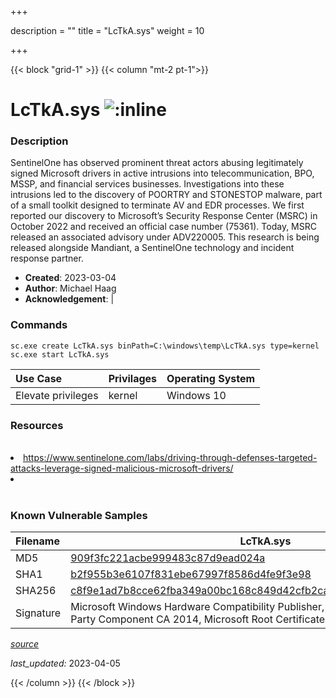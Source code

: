 +++

description = ""
title = "LcTkA.sys"
weight = 10

+++


{{< block "grid-1" >}}
{{< column "mt-2 pt-1">}}


# LcTkA.sys ![:inline](/images/twitter_verified.png) 


### Description

SentinelOne has observed prominent threat actors abusing legitimately signed Microsoft drivers in active intrusions into telecommunication, BPO, MSSP, and financial services businesses.
Investigations into these intrusions led to the discovery of POORTRY and STONESTOP malware, part of a small toolkit designed to terminate AV and EDR processes.
We first reported our discovery to Microsoft’s Security Response Center (MSRC) in October 2022 and received an official case number (75361). Today, MSRC released an associated advisory under ADV220005.
This research is being released alongside Mandiant, a SentinelOne technology and incident response partner. 

- **Created**: 2023-03-04
- **Author**: Michael Haag
- **Acknowledgement**:  | [](https://twitter.com/)

### Commands

```
sc.exe create LcTkA.sys binPath=C:\windows\temp\LcTkA.sys type=kernel
sc.exe start LcTkA.sys
```

| Use Case | Privilages | Operating System | 
|:---- | ---- | ---- |
| Elevate privileges | kernel | Windows 10 |

### Resources
<br>
<li><a href="https://www.sentinelone.com/labs/driving-through-defenses-targeted-attacks-leverage-signed-malicious-microsoft-drivers/">https://www.sentinelone.com/labs/driving-through-defenses-targeted-attacks-leverage-signed-malicious-microsoft-drivers/</a></li>
<li><a href=""></a></li>
<br>

### Known Vulnerable Samples

| Filename | LcTkA.sys |
|:---- | ---- | 
| MD5 | <a href="https://www.virustotal.com/gui/file/909f3fc221acbe999483c87d9ead024a">909f3fc221acbe999483c87d9ead024a</a> |
| SHA1 | <a href="https://www.virustotal.com/gui/file/b2f955b3e6107f831ebe67997f8586d4fe9f3e98">b2f955b3e6107f831ebe67997f8586d4fe9f3e98</a> |
| SHA256 | <a href="https://www.virustotal.com/gui/file/c8f9e1ad7b8cce62fba349a00bc168c849d42cfb2ca5b2c6cc4b51d054e0c497">c8f9e1ad7b8cce62fba349a00bc168c849d42cfb2ca5b2c6cc4b51d054e0c497</a> |
| Signature | Microsoft Windows Hardware Compatibility Publisher, Microsoft Windows Third Party Component CA 2014, Microsoft Root Certificate Authority 2010   |


[*source*](https://github.com/magicsword-io/LOLDrivers/tree/main/yaml/lctka.sys.yml)

*last_updated:* 2023-04-05








{{< /column >}}
{{< /block >}}
